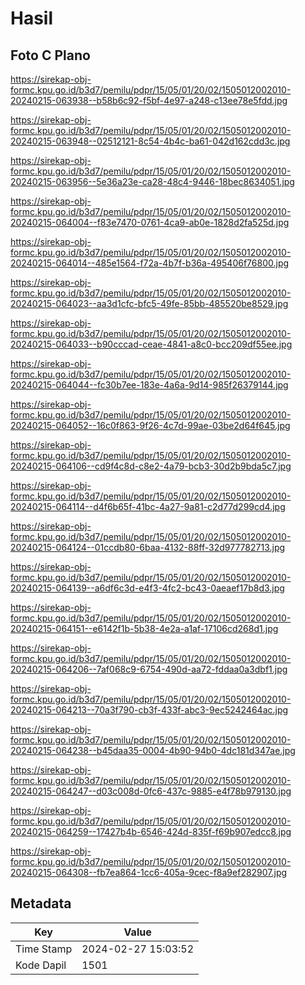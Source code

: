 # Hasil

## Foto C Plano

https://sirekap-obj-formc.kpu.go.id/b3d7/pemilu/pdpr/15/05/01/20/02/1505012002010-20240215-063938--b58b6c92-f5bf-4e97-a248-c13ee78e5fdd.jpg

https://sirekap-obj-formc.kpu.go.id/b3d7/pemilu/pdpr/15/05/01/20/02/1505012002010-20240215-063948--02512121-8c54-4b4c-ba61-042d162cdd3c.jpg

https://sirekap-obj-formc.kpu.go.id/b3d7/pemilu/pdpr/15/05/01/20/02/1505012002010-20240215-063956--5e36a23e-ca28-48c4-9446-18bec8634051.jpg

https://sirekap-obj-formc.kpu.go.id/b3d7/pemilu/pdpr/15/05/01/20/02/1505012002010-20240215-064004--f83e7470-0761-4ca9-ab0e-1828d2fa525d.jpg

https://sirekap-obj-formc.kpu.go.id/b3d7/pemilu/pdpr/15/05/01/20/02/1505012002010-20240215-064014--485e1564-f72a-4b7f-b36a-495406f76800.jpg

https://sirekap-obj-formc.kpu.go.id/b3d7/pemilu/pdpr/15/05/01/20/02/1505012002010-20240215-064023--aa3d1cfc-bfc5-49fe-85bb-485520be8529.jpg

https://sirekap-obj-formc.kpu.go.id/b3d7/pemilu/pdpr/15/05/01/20/02/1505012002010-20240215-064033--b90cccad-ceae-4841-a8c0-bcc209df55ee.jpg

https://sirekap-obj-formc.kpu.go.id/b3d7/pemilu/pdpr/15/05/01/20/02/1505012002010-20240215-064044--fc30b7ee-183e-4a6a-9d14-985f26379144.jpg

https://sirekap-obj-formc.kpu.go.id/b3d7/pemilu/pdpr/15/05/01/20/02/1505012002010-20240215-064052--16c0f863-9f26-4c7d-99ae-03be2d64f645.jpg

https://sirekap-obj-formc.kpu.go.id/b3d7/pemilu/pdpr/15/05/01/20/02/1505012002010-20240215-064106--cd9f4c8d-c8e2-4a79-bcb3-30d2b9bda5c7.jpg

https://sirekap-obj-formc.kpu.go.id/b3d7/pemilu/pdpr/15/05/01/20/02/1505012002010-20240215-064114--d4f6b65f-41bc-4a27-9a81-c2d77d299cd4.jpg

https://sirekap-obj-formc.kpu.go.id/b3d7/pemilu/pdpr/15/05/01/20/02/1505012002010-20240215-064124--01ccdb80-6baa-4132-88ff-32d977782713.jpg

https://sirekap-obj-formc.kpu.go.id/b3d7/pemilu/pdpr/15/05/01/20/02/1505012002010-20240215-064139--a6df6c3d-e4f3-4fc2-bc43-0aeaef17b8d3.jpg

https://sirekap-obj-formc.kpu.go.id/b3d7/pemilu/pdpr/15/05/01/20/02/1505012002010-20240215-064151--e6142f1b-5b38-4e2a-a1af-17106cd268d1.jpg

https://sirekap-obj-formc.kpu.go.id/b3d7/pemilu/pdpr/15/05/01/20/02/1505012002010-20240215-064206--7af068c9-6754-490d-aa72-fddaa0a3dbf1.jpg

https://sirekap-obj-formc.kpu.go.id/b3d7/pemilu/pdpr/15/05/01/20/02/1505012002010-20240215-064213--70a3f790-cb3f-433f-abc3-9ec5242464ac.jpg

https://sirekap-obj-formc.kpu.go.id/b3d7/pemilu/pdpr/15/05/01/20/02/1505012002010-20240215-064238--b45daa35-0004-4b90-94b0-4dc181d347ae.jpg

https://sirekap-obj-formc.kpu.go.id/b3d7/pemilu/pdpr/15/05/01/20/02/1505012002010-20240215-064247--d03c008d-0fc6-437c-9885-e4f78b979130.jpg

https://sirekap-obj-formc.kpu.go.id/b3d7/pemilu/pdpr/15/05/01/20/02/1505012002010-20240215-064259--17427b4b-6546-424d-835f-f69b907edcc8.jpg

https://sirekap-obj-formc.kpu.go.id/b3d7/pemilu/pdpr/15/05/01/20/02/1505012002010-20240215-064308--fb7ea864-1cc6-405a-9cec-f8a9ef282907.jpg


## Metadata

| Key        | Value               |
| ---------- | ------------------- |
| Time Stamp | 2024-02-27 15:03:52 |
| Kode Dapil | 1501                |



